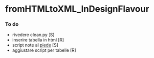 fromHTMLtoXML_InDesignFlavour
=============================

### To do
* rivedere clean.py [S]
* inserire tabella in html [R]
* script note al [piede](http://www.indiscripts.com/post/2010/04/refoot-convert-markup-text-into-indesign-footnotes "Title") [S]
* aggiustare script per tabelle [R]